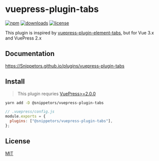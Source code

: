# vuepress-plugin-tabs

[![npm](https://badgen.net/npm/v/@snippetors/vuepress-plugin-tabs)](https://www.npmjs.com/package/@snippetors/vuepress-plugin-tabs)
[![downloads](https://badgen.net/npm/dt/@snippetors/vuepress-plugin-tabs)](https://www.npmjs.com/package/@snippetors/vuepress-plugin-tabs)
[![license](https://badgen.net/github/license/Snippetors/snippets)](https://github.com/Snippetors/snippets/blob/main/LICENSE)

This plugin is inspired by [vuepress-plugin-element-tabs](https://github.com/superbiger/vuepress-plugin-tabs), but for Vue 3.x and VuePress 2.x

## Documentation

https://Snippetors.github.io/plugins/vuepress-plugin-tabs

## Install

> This plugin requries [VuePress>=2.0.0](https://github.com/vuepress/vuepress-next)

```sh
yarn add -D @snippetors/vuepress-plugin-tabs
```

```js
// .vuepress/config.js
module.exports = {
  plugins: ["@snippetors/vuepress-plugin-tabs"],
};
```

## License

[MIT](https://github.com/Snippetors/snippets/blob/main/LICENSE)
